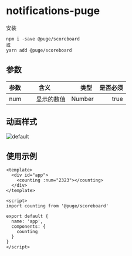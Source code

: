 # notifications-puge

安装
```
npm i -save @puge/scoreboard
或
yarn add @puge/scoreboard
```

## 参数

| 参数        | 含义         | 类型  | 是否必须  |
| ----------- |:-------------:| -----:| -----:|
|num| 显示的数值 | Number | true |

## 动画样式
![default](http://p5qgrn52w.bkt.clouddn.com/counting-board/%E5%BD%95%E5%88%B6_2018_06_22_10_58_30_497.gif)

## 使用示例
```
<template>
  <div id="app">
    <counting :num="2323"></counting>
  </div>
</template>

<script>
import counting from '@puge/scoreboard'

export default {
  name: 'app',
  components: {
    counting
  }
}
</script>
```
